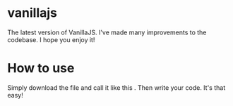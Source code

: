 # vanillajs
The latest version of VanillaJS. I've made many improvements to the codebase. I hope you enjoy it!

# How to use
Simply download the file and call it like this <script src='/your/path/to/vanilla.js'></script>. Then write your code. It's that easy!
